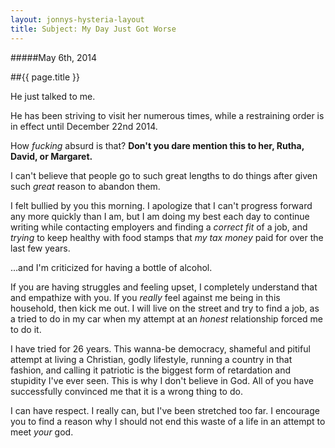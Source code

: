 ```yaml
---
layout: jonnys-hysteria-layout
title: Subject: My Day Just Got Worse
---
```

#####May 6th, 2014

##{{ page.title }}

He just talked to me.

He has been striving to visit her numerous times, while a restraining order is in effect until December 22nd 2014.

How _fucking_ absurd is that? __Don't you dare mention this to her, Rutha, David, or Margaret.__

I can't believe that people go to such great lengths to do things after given such _great_ reason to abandon them.

I felt bullied by you this morning. I apologize that I can't progress forward any more quickly than I am, but I am doing my best each day to continue writing while contacting employers and finding a _correct fit_ of a job, and _trying_ to keep healthy with food stamps that _my tax money_ paid for over the last few years.

...and I'm criticized for having a bottle of alcohol.

If you are having struggles and feeling upset, I completely understand that and empathize with you. If you _really_ feel against me being in this household, then kick me out. I will live on the street and try to find a job, as a tried to do in my car when my attempt at an _honest_ relationship forced me to do it.

I have tried for 26 years. This wanna-be democracy, shameful and pitiful attempt at living a Christian, godly lifestyle, running a country in that fashion, and calling it patriotic is the biggest form of retardation and stupidity I've ever seen. This is why I don't believe in God. All of you have successfully convinced me that it is a wrong thing to do.

I can have respect. I really can, but I've been stretched too far. I encourage you to find a reason why I should not end this waste of a life in an attempt to meet _your_ god.

